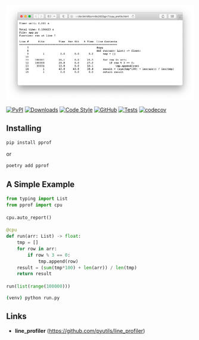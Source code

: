 <p align="center">
  <a href="https://github.com/mirecl/pprof"><img src="https://github.com/mirecl/pprof/blob/master/examples/report.png?raw=true" alt="pprof"></a>
</p>

[![PyPI](https://img.shields.io/pypi/v/pprof)](https://pypi.org/project/pprof/)
[![Downloads](https://pepy.tech/badge/pprof)](https://pepy.tech/project/pprof)
[![Code Style](https://img.shields.io/badge/code%20style-black-000000.svg)](https://github.com/psf/black)
[![GitHub](https://img.shields.io/github/license/mirecl/pprof)](https://github.com/mirecl/pprof/blob/master/LICENSE)
[![Tests](https://github.com/mirecl/pprof/actions/workflows/tests.yaml/badge.svg)](https://github.com/mirecl/pprof/actions/workflows/tests.yaml)
[![codecov](https://codecov.io/gh/mirecl/pprof/branch/master/graph/badge.svg?token=UFDA1JG40A)](https://codecov.io/gh/mirecl/pprof)

## Installing

```sh
pip install pprof
```

or

```sh
poetry add pprof
```

## A Simple Example

```python
from typing import List
from pprof import cpu

cpu.auto_report()

@cpu
def run(arr: List) -> float:
    tmp = []
    for row in arr:
        if row % 3 == 0:
            tmp.append(row)
    result = (sum(tmp*100) + len(arr)) / len(tmp)
    return result

run(list(range(100000)))
```

```sh
(venv) python run.py
```

## Links

+ **line_profiler** (<https://github.com/pyutils/line_profiler>)
